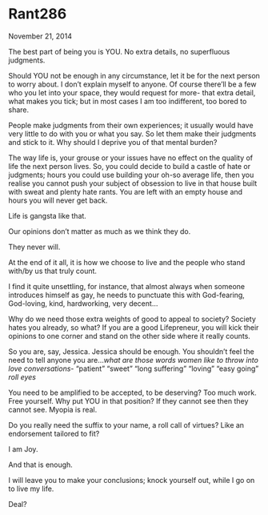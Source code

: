 # Rant286


November 21, 2014

The best part of being you is YOU. No extra details, no superfluous judgments.

Should YOU not be enough in any circumstance, let it be for the next person to worry about. I don’t explain myself to anyone. Of course there’ll be a few who you let into your space, they would request for more- that extra detail, what makes you tick; but in most cases I am too indifferent, too bored to share.

People make judgments from their own experiences; it usually would have very little to do with you or what you say. So let them make their judgments and stick to it. Why should I deprive you of that mental burden?

The way life is, your grouse or your issues have no effect on the quality of life the next person lives. So, you could decide to build a castle of hate or judgments; hours you could use building your oh-so average life, then you realise you cannot push your subject of obsession to live in that house built with sweat and plenty hate rants. You are left with an empty house and hours you will never get back.

Life is gangsta like that.

Our opinions don’t matter as much as we think they do.

They never will.

At the end of it all, it is how we choose to live and the people who stand with/by us that truly count. 

I find it quite unsettling, for instance, that almost always when someone introduces himself as gay, he needs to punctuate this with God-fearing, God-loving, kind, hardworking, very decent…

Why do we need those extra weights of good to appeal to society? Society hates you already, so what? If you are a good Lifepreneur, you will kick their opinions to one corner and stand on the other side where it really counts.

So you are, say, Jessica. Jessica should be enough. You shouldn’t feel the need to tell anyone you are…*what are those words women like to throw into love conversations*- “patient” “sweet” “long suffering” “loving” “easy going” *roll eyes*

You need to be amplified to be accepted, to be deserving? Too much work. Free yourself. Why put YOU in that position? If they cannot see then they cannot see. Myopia is real.

Do you really need the suffix to your name, a roll call of virtues? Like an endorsement tailored to fit?

I am Joy.

And that is enough.

I will leave you to make your conclusions; knock yourself out, while I go on to live my life.

Deal?